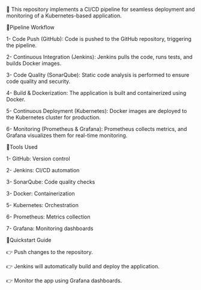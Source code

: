 📌️ This repository implements a CI/CD pipeline for seamless deployment and monitoring of a Kubernetes-based application.

📍️Pipeline Workflow

1- Code Push (GitHub): Code is pushed to the GitHub repository, triggering the pipeline.

2- Continuous Integration (Jenkins): Jenkins pulls the code, runs tests, and builds Docker images.

3- Code Quality (SonarQube): Static code analysis is performed to ensure code quality and security.

4- Build & Dockerization: The application is built and containerized using Docker.

5- Continuous Deployment (Kubernetes): Docker images are deployed to the Kubernetes cluster for production.

6- Monitoring (Prometheus & Grafana): Prometheus collects metrics, and Grafana visualizes them for real-time monitoring.

📍️Tools Used

1- GitHub: Version control

2- Jenkins: CI/CD automation

3- SonarQube: Code quality checks

3- Docker: Containerization

5- Kubernetes: Orchestration

6- Prometheus: Metrics collection

7- Grafana: Monitoring dashboards

📍️Quickstart Guide

👉️ Push changes to the repository.

👉️ Jenkins will automatically build and deploy the application.

👉️ Monitor the app using Grafana dashboards.
